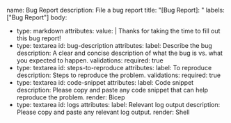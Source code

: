 name: Bug Report
description: File a bug report
title: "[Bug Report]: "
labels: ["Bug Report"]
body:
  - type: markdown
    attributes:
      value: |
        Thanks for taking the time to fill out this bug report!
  - type: textarea
    id: bug-description
    attributes:
      label: Describe the bug
      description: A clear and concise description of what the bug is vs. what you expected to happen.
    validations:
      required: true
  - type: textarea
    id: steps-to-reproduce
    attributes:
      label: To reproduce
      description: Steps to reproduce the problem.
    validations:
      required: true
  - type: textarea
    id: code-snippet
    attributes:
      label: Code snippet
      description: Please copy and paste any code snippet that can help reproduce the problem.
      render: Bicep
  - type: textarea
    id: logs
    attributes:
      label: Relevant log output
      description: Please copy and paste any relevant log output.
      render: Shell
